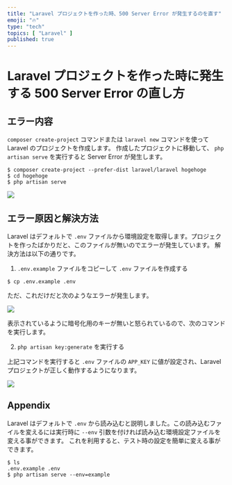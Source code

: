 ```yaml
---
title: "Laravel プロジェクトを作った時、500 Server Error が発生するのを直す"
emoji: "🔥"
type: "tech"
topics: [ "Laravel" ]
published: true
---
```


# Laravel プロジェクトを作った時に発生する 500 Server Error の直し方

## エラー内容

`composer create-project` コマンドまたは `laravel new` コマンドを使って Laravel のプロジェクトを作成します。
作成したプロジェクトに移動して、 `php artisan serve` を実行すると Server Error が発生します。

```shell script
$ composer create-project --prefer-dist laravel/laravel hogehoge
$ cd hogehoge
$ php artisan serve
```

![](https://storage.googleapis.com/zenn-user-upload/q1iamx88jbjd7ukwx7ccms90qo1q)

## エラー原因と解決方法

Laravel はデフォルトで `.env` ファイルから環境設定を取得します。プロジェクトを作ったばかりだと、このファイルが無いのでエラーが発生しています。
解決方法は以下の通りです。

1. `.env.example` ファイルをコピーして `.env` ファイルを作成する

```shell script
$ cp .env.example .env
```

ただ、これだけだと次のようなエラーが発生します。

![](https://storage.googleapis.com/zenn-user-upload/ix04t100r8x1gzpf8fg2omhy1obw)

表示されているように暗号化用のキーが無いと怒られているので、次のコマンドを実行します。
 
2. `php artisan key:generate` を実行する

上記コマンドを実行すると `.env` ファイルの `APP_KEY` に値が設定され、Laravel プロジェクトが正しく動作するようになります。

![](https://storage.googleapis.com/zenn-user-upload/gt8py6pywho21qsiiu0t07pis7pc)

## Appendix

Laravel はデフォルトで `.env` から読み込むと説明しました。この読み込むファイルを変えるには実行時に `--env` 引数を付ければ読み込む環境設定ファイルを変える事ができます。
これを利用すると、テスト時の設定を簡単に変える事ができます。

```shell script
$ ls
.env.example .env
$ php artisan serve --env=example
```